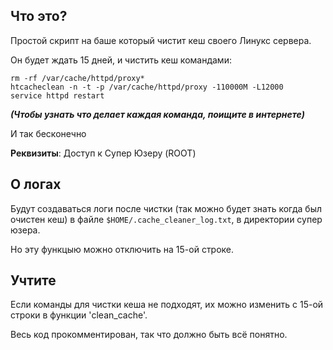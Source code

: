 ## Что это?
Простой скрипт на баше который чистит кеш своего Линукс сервера.

Он будет ждать 15 дней, и чистить кеш командами:
```
rm -rf /var/cache/httpd/proxy*
htcacheclean -n -t -p /var/cache/httpd/proxy -110000M -L12000
service httpd restart
```

***(Чтобы узнать что делает каждая команда, поищите в интернете)***

И так бесконечно

**Реквизиты**: Доступ к
Супер Юзеру (ROOT)

## О логах
Будут создаваться логи после чистки (так можно будет знать когда был очистен кеш) в файле ```$HOME/.cache_cleaner_log.txt```, в директории супер юзера.

Но эту функцыю можно отключить на 15-ой строке.

## Учтите
Если команды для чистки кеша не подходят, их можно изменить с 15-ой строки в функции 'clean_cache'.

Весь код прокомментирован, так что должно быть всё понятно.
